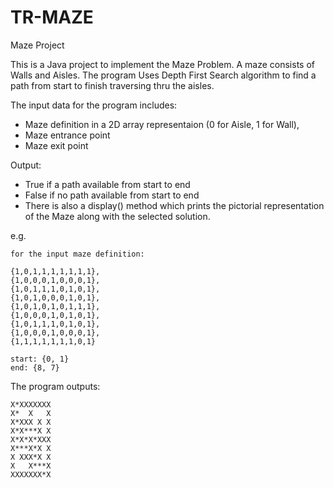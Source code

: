 # TR-MAZE
Maze Project

This is a Java project to implement the Maze Problem. A maze consists of Walls and Aisles. The program Uses Depth First Search algorithm to find a path from start to finish traversing thru the aisles.

The input data for the program includes: 

- Maze definition in a 2D array representaion (0 for Aisle, 1 for Wall), 
- Maze entrance point
- Maze exit point

Output:
- True if a path available from start to end
- False if no path available from start to end
- There is also a display() method which prints the pictorial representation of the Maze along with the selected solution. 

e.g.
```
for the input maze definition:

{1,0,1,1,1,1,1,1,1}, 
{1,0,0,0,1,0,0,0,1},
{1,0,1,1,1,0,1,0,1}, 
{1,0,1,0,0,0,1,0,1},
{1,0,1,0,1,0,1,1,1},
{1,0,0,0,1,0,1,0,1},
{1,0,1,1,1,0,1,0,1},
{1,0,0,0,1,0,0,0,1},
{1,1,1,1,1,1,1,0,1}

start: {0, 1}
end: {8, 7}
```

The program outputs: 
```
X*XXXXXXX
X*  X   X
X*XXX X X
X*X***X X
X*X*X*XXX
X***X*X X
X XXX*X X
X   X***X
XXXXXXX*X
```
